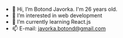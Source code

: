 - 👋 Hi, I’m Botond Javorka. I'm 26 years old.
- 👀 I’m interested in web development
- 🌱 I’m currently learning React.js
- 📫 E-mail: javorka.botond@gmail.com

<!---
javorkabotond/javorkabotond is a ✨ special ✨ repository because its `README.md` (this file) appears on your GitHub profile.
You can click the Preview link to take a look at your changes.
--->
